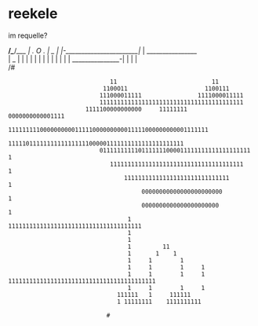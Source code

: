 # reekele
im requelle?

 
__/_\____/_\___
|  .   O  .   |                         _
|             |-_______________________|_ |
________________                        \
|        _                                |
|      |   |                               |
|     |    |                               |
\|  |     |  | _______________-|  |   |  |  
                                        /#



                                 11                           11
                               1100O11                      1100111
                              111000011111                1111000011111
                              11111111111111111111111111111111111111111
                          1111100000000000     11111111     0000000000001111
                      111111111000000000011111000000000011111000000000001111111
                          11111011111111111111111000001111111111111111111111
                              0111111111101111111000011111111111111111111                      1
                                 11111111111111111111111111111111111111                           1
                                     111111111111111111111111111111                                 1
                                          00000000000000000000000                                     1
                                          0000000000000000000000                                       1
                                      1                         11111111111111111111111111111111111111        
                                      1
                                      1
                                      1         11
                                      1       1    1    
                                      1     1        1
                                      1     1        1     1  
                                      1     1        1     1  111111111111111111111111111111111111111111
                                      1     1        1     1                                          
                                   111111   1     111111
                                   1 11111111    1111111111

                                #

                                

